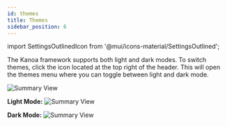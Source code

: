 ```yaml
---
id: themes
title: Themes
sidebar_position: 6
---
```

import SettingsOutlinedIcon from '@mui/icons-material/SettingsOutlined';

The Kanoa framework supports both light and dark modes. To switch themes, click the <SettingsOutlinedIcon fontSize="small" /> icon located at the top right of the header. This will open the themes menu where you can toggle between light and dark mode.

![Summary View](/img/11.png)

**Light Mode:**
![Summary View](/img/Themes-light.png) 

**Dark Mode:**
![Summary View](/img/Themes-dark.png)
